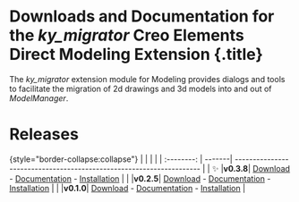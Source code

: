 # Downloads and Documentation for the _ky_migrator_ Creo Elements Direct Modeling Extension {.title}

The _ky_migrator_ extension module for Modeling provides dialogs and tools to
facilitate the migration of 2d drawings and 3d models into and out of _ModelManager_.

# Releases

{style="border-collapse:collapse"}
|            |        |                                                                      |
| :--------: | -------| -------------------------------------------------------------------- |
| :sparkles: |**v0.3.8**| [Download](https://github.com/cadm-inc/osdm-extensions/raw/master/downloads/ky_migrator/ky_migrator_x64_0.3.8.zip) - [Documentation](0.3/Home.md) - [Installation](0.3/Installation.md) |
|            |**v0.2.5**| [Download](https://github.com/cadm-inc/osdm-extensions/raw/master/downloads/ky_migrator/ky_migrator_x64_0.2.5.zip) - [Documentation](0.2/Home.md) - [Installation](0.2/Installation.md) |
|            |**v0.1.0**| [Download](https://github.com/cadm-inc/osdm-extensions/raw/master/downloads/ky_migrator/ky_migrator_x64_0.1.0.zip) - [Documentation](0.1/Home.md) - [Installation](0.1/Installation.md) |
